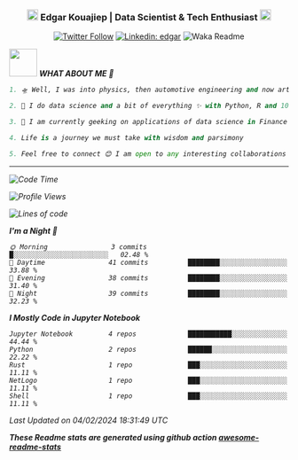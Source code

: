 <div align="center">
<h3><img src="https://slackmojis.com/emojis/34454-engineer/download" width="20">  Edgar Kouajiep | Data Scientist & Tech Enthusiast <img src="https://slackmojis.com/emojis/66362-typingcat/download" width="20"/>  </h3>
</div>

<div align="center">

[![Twitter Follow](https://img.shields.io/twitter/follow/ragde8901_?label=Follow)](https://twitter.com/intent/follow?screen_name=ragde8901_)
[![Linkedin: edgar](https://img.shields.io/badge/-edgar-blue?style=flat-square&logo=Linkedin&logoColor=white&link=https://www.linkedin.com/in/edgar-kouajiep-3131b227/)](https://www.linkedin.com/in/edgar-kouajiep-3131b227/)
![Waka Readme](https://github.com/anmol098/anmol098/workflows/Waka%20Readme/badge.svg)
</div>

<img src="https://media.giphy.com/media/VgCDAzcKvsR6OM0uWg/giphy.gif" width="50"> <em><b> WHAT ABOUT ME 💬 </b> 

```python
1. 🛸 Well, I was into physics, then automotive engineering and now artificial intelligence

2. 🔭 I do data science and a bit of everything ✨ with Python, R and 10+ others.

3. 🌱 I am currently geeking on applications of data science in Finance

4. Life is a journey we must take with wisdom and parsimony

5. Feel free to connect 😊 I am open to any interesting collaborations
```

---
<!--START_SECTION:waka-->
![Code Time](http://img.shields.io/badge/Code%20Time-6%20hrs%2012%20mins-blue)

![Profile Views](http://img.shields.io/badge/Profile%20Views-0-blue)

![Lines of code](https://img.shields.io/badge/From%20Hello%20World%20I%27ve%20Written-152.3%20thousand%20lines%20of%20code-blue)

**I'm a Night 🦉** 

```text
🌞 Morning                3 commits           █░░░░░░░░░░░░░░░░░░░░░░░░   02.48 % 
🌆 Daytime                41 commits          ████████░░░░░░░░░░░░░░░░░   33.88 % 
🌃 Evening                38 commits          ████████░░░░░░░░░░░░░░░░░   31.40 % 
🌙 Night                  39 commits          ████████░░░░░░░░░░░░░░░░░   32.23 % 
```


**I Mostly Code in Jupyter Notebook** 

```text
Jupyter Notebook         4 repos             ███████████░░░░░░░░░░░░░░   44.44 % 
Python                   2 repos             ██████░░░░░░░░░░░░░░░░░░░   22.22 % 
Rust                     1 repo              ███░░░░░░░░░░░░░░░░░░░░░░   11.11 % 
NetLogo                  1 repo              ███░░░░░░░░░░░░░░░░░░░░░░   11.11 % 
Shell                    1 repo              ███░░░░░░░░░░░░░░░░░░░░░░   11.11 % 
```




 Last Updated on 04/02/2024 18:31:49 UTC
<!--END_SECTION:waka-->

**These Readme stats are generated using github action [awesome-readme-stats](https://github.com/anmol098/waka-readme-stats)**



